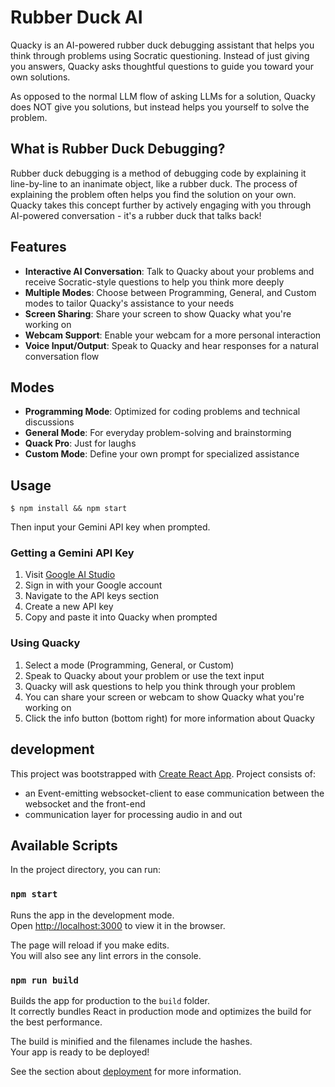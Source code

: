 # Rubber Duck AI

Quacky is an AI-powered rubber duck debugging assistant that helps you think through problems using Socratic questioning. Instead of just giving you answers, Quacky asks thoughtful questions to guide you toward your own solutions.

As opposed to the normal LLM flow of asking LLMs for a solution, Quacky does NOT give you solutions,
but instead helps you yourself to solve the problem.

## What is Rubber Duck Debugging?

Rubber duck debugging is a method of debugging code by explaining it line-by-line to an inanimate object, like a rubber duck. The process of explaining the problem often helps you find the solution on your own. 
Quacky takes this concept further by actively engaging with you through AI-powered conversation -
it's a rubber duck that talks back!

## Features

- **Interactive AI Conversation**: Talk to Quacky about your problems and receive Socratic-style questions to help you think more deeply
- **Multiple Modes**: Choose between Programming, General, and Custom modes to tailor Quacky's assistance to your needs
- **Screen Sharing**: Share your screen to show Quacky what you're working on
- **Webcam Support**: Enable your webcam for a more personal interaction
- **Voice Input/Output**: Speak to Quacky and hear responses for a natural conversation flow

## Modes

- **Programming Mode**: Optimized for coding problems and technical discussions
- **General Mode**: For everyday problem-solving and brainstorming
- **Quack Pro**: Just for laughs
- **Custom Mode**: Define your own prompt for specialized assistance

## Usage

```
$ npm install && npm start
```

Then input your Gemini API key when prompted.

### Getting a Gemini API Key

1. Visit [Google AI Studio](https://aistudio.google.com/)
2. Sign in with your Google account
3. Navigate to the API keys section
4. Create a new API key
5. Copy and paste it into Quacky when prompted

### Using Quacky

1. Select a mode (Programming, General, or Custom)
2. Speak to Quacky about your problem or use the text input
3. Quacky will ask questions to help you think through your problem
4. You can share your screen or webcam to show Quacky what you're working on
5. Click the info button (bottom right) for more information about Quacky

## development

This project was bootstrapped with [Create React App](https://github.com/facebook/create-react-app).
Project consists of:

- an Event-emitting websocket-client to ease communication between the websocket and the front-end
- communication layer for processing audio in and out

## Available Scripts

In the project directory, you can run:

### `npm start`

Runs the app in the development mode.\
Open [http://localhost:3000](http://localhost:3000) to view it in the browser.

The page will reload if you make edits.\
You will also see any lint errors in the console.

### `npm run build`

Builds the app for production to the `build` folder.\
It correctly bundles React in production mode and optimizes the build for the best performance.

The build is minified and the filenames include the hashes.\
Your app is ready to be deployed!

See the section about [deployment](https://facebook.github.io/create-react-app/docs/deployment) for more information.
````